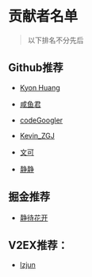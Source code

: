 # 贡献者名单
> 以下排名不分先后

## Github推荐

* [Kyon Huang](https://github.com/bighuang624)

* [咸鱼君](https://github.com/YutHelloWorld)
* [codeGoogler](https://github.com/androidstarjacksky)
* [Kevin_ZGJ](https://github.com/zgj12138)
* [文可](https://github.com/winston-wen)
* [静静]()

## 掘金推荐 

* [静待花开](https://juejin.im/user/5859414f1b69e60056f929df)

## V2EX推荐：

* [lzjun](https://www.v2ex.com/member/lzjun)


